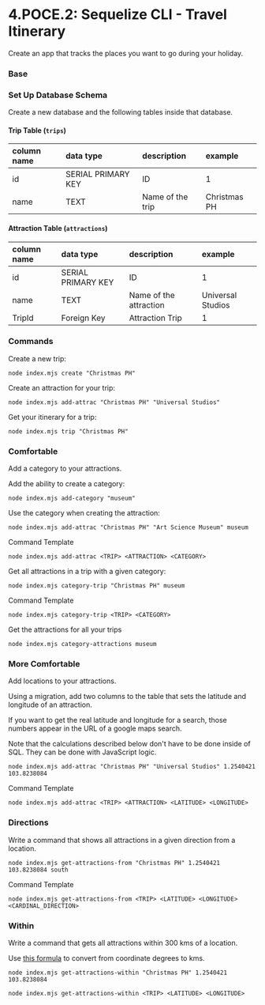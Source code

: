# 4.POCE.2: Sequelize CLI - Travel Itinerary

Create an app that tracks the places you want to go during your holiday.

### Base

### Set Up Database Schema

Create a new database and the following tables inside that database.

#### Trip Table \(`trips`\)

| column name | data type | description | example |
| :--- | :--- | :--- | :--- |
| id | SERIAL PRIMARY KEY | ID | 1 |
| name | TEXT | Name of the trip | Christmas PH |

#### Attraction Table \(`attractions`\)

| column name | data type | description | example |
| :--- | :--- | :--- | :--- |
| id | SERIAL PRIMARY KEY | ID | 1 |
| name | TEXT | Name of the attraction | Universal Studios |
| TripId | Foreign Key | Attraction Trip | 1 |

### Commands

Create a new trip:

```text
node index.mjs create "Christmas PH"
```

Create an attraction for your trip:

```text
node index.mjs add-attrac "Christmas PH" "Universal Studios"
```

Get your itinerary for a trip:

```text
node index.mjs trip "Christmas PH"
```

### Comfortable

Add a category to your attractions.

Add the ability to create a category:

```text
node index.mjs add-category "museum"
```

Use the category when creating the attraction:

```text
node index.mjs add-attrac "Christmas PH" "Art Science Museum" museum
```

Command Template

```text
node index.mjs add-attrac <TRIP> <ATTRACTION> <CATEGORY>
```

Get all attractions in a trip with a given category:

```text
node index.mjs category-trip "Christmas PH" museum
```

Command Template

```text
node index.mjs category-trip <TRIP> <CATEGORY>
```

Get the attractions for all your trips

```text
node index.mjs category-attractions museum
```

### More Comfortable

Add locations to your attractions.

Using a migration, add two columns to the table that sets the latitude and longitude of an attraction.

If you want to get the real latitude and longitude for a search, those numbers appear in the URL of a google maps search.

Note that the calculations described below don't have to be done inside of SQL. They can be done with JavaScript logic.

```text
node index.mjs add-attrac "Christmas PH" "Universal Studios" 1.2540421 103.8238084
```

Command Template

```text
node index.mjs add-attrac <TRIP> <ATTRACTION> <LATITUDE> <LONGITUDE>
```

### Directions

Write a command that shows all attractions in a given direction from a location.

```text
node index.mjs get-attractions-from "Christmas PH" 1.2540421 103.8238084 south
```

Command Template

```text
node index.mjs get-attractions-from <TRIP> <LATITUDE> <LONGITUDE> <CARDINAL_DIRECTION>
```

### Within

Write a command that gets all attractions within 300 kms of a location.

Use [this formula](https://stackoverflow.com/questions/27928/calculate-distance-between-two-latitude-longitude-points-haversine-formula) to convert from coordinate degrees to kms.

```text
node index.mjs get-attractions-within "Christmas PH" 1.2540421 103.8238084
```

```text
node index.mjs get-attractions-within <TRIP> <LATITUDE> <LONGITUDE>
```

